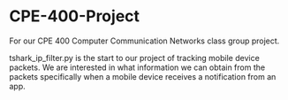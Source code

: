 # CPE-400-Project
For our CPE 400 Computer Communication Networks class group project.

tshark_ip_filter.py is the start to our project of tracking mobile device packets. We are interested in what information we can obtain from the packets specifically when a mobile device receives a notification from an app.